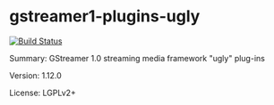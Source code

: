 #           gstreamer1-plugins-ugly

[![Build Status](https://travis-ci.org/UnitedRPMs/gstreamer1-plugins-ugly.svg?branch=master)](https://travis-ci.org/UnitedRPMs/gstreamer1-plugins-ugly)
 
Summary:        GStreamer 1.0 streaming media framework "ugly" plug-ins
 
Version:        1.12.0
 
License:        LGPLv2+
 
